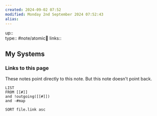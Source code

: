 ```yaml
---
created: 2024-09-02 07:52 
modified: Monday 2nd September 2024 07:52:43
alias: 
---
```

up::  
type:: #note/atomic🌳 
links::
## My Systems




### Links to this page
These notes point directly to this note. But this note doesn't point back.
```dataview
LIST
FROM [[#]]
and !outgoing([[#]])
and -#map

SORT file.link asc
```



